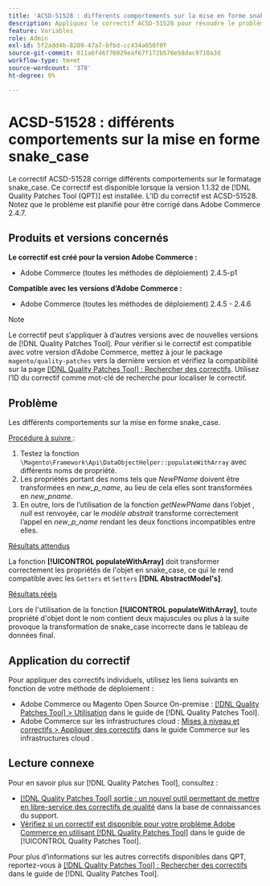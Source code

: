 ```yaml
---
title: 'ACSD-51528 : différents comportements sur la mise en forme snake_case'
description: Appliquez le correctif ACSD-51528 pour résoudre le problème Adobe Commerce où il existe différents comportements sur le formatage snake_case.
feature: Variables
role: Admin
exl-id: 5f2add4b-8209-47a7-bfbd-cc434a050f0f
source-git-commit: 011a6f46f76029eaf67f172b576e58dac9710a3d
workflow-type: tm+mt
source-wordcount: '378'
ht-degree: 0%

---
```


# ACSD-51528 : différents comportements sur la mise en forme snake_case

Le correctif ACSD-51528 corrige différents comportements sur le formatage snake_case. Ce correctif est disponible lorsque la version 1.1.32 de [!DNL Quality Patches Tool (QPT)] est installée. L’ID du correctif est ACSD-51528. Notez que le problème est planifié pour être corrigé dans Adobe Commerce 2.4.7.

## Produits et versions concernés

**Le correctif est créé pour la version Adobe Commerce :**

* Adobe Commerce (toutes les méthodes de déploiement) 2.4.5-p1

**Compatible avec les versions d’Adobe Commerce :**

* Adobe Commerce (toutes les méthodes de déploiement) 2.4.5 - 2.4.6

>[!NOTE]
>
>Le correctif peut s’appliquer à d’autres versions avec de nouvelles versions de [!DNL Quality Patches Tool]. Pour vérifier si le correctif est compatible avec votre version d’Adobe Commerce, mettez à jour le package `magento/quality-patches` vers la dernière version et vérifiez la compatibilité sur la page [[!DNL Quality Patches Tool] : Rechercher des correctifs](https://experienceleague.adobe.com/tools/commerce-quality-patches/index.html?lang=fr). Utilisez l’ID du correctif comme mot-clé de recherche pour localiser le correctif.

## Problème

Les différents comportements sur la mise en forme snake_case.

<u>Procédure à suivre </u> :

1. Testez la fonction `\Magento\Framework\Api\DataObjectHelper::populateWithArray` avec différents noms de propriété.
1. Les propriétés portant des noms tels que *NewPName* doivent être transformées en *new_p_name*, au lieu de cela elles sont transformées en *new_pname*.
1. En outre, lors de l’utilisation de la fonction *getNewPName* dans l’objet , *null* est renvoyée, car le *modèle abstrait* transforme correctement l’appel en *new_p_name* rendant les deux fonctions incompatibles entre elles.

<u>Résultats attendus</u>

La fonction **[!UICONTROL populateWithArray]** doit transformer correctement les propriétés de l&#39;objet en snake_case, ce qui le rend compatible avec les `Getters` et `Setters` **[!DNL AbstractModel's]**.

<u>Résultats réels</u>

Lors de l&#39;utilisation de la fonction **[!UICONTROL populateWithArray]**, toute propriété d&#39;objet dont le nom contient deux majuscules ou plus à la suite provoque la transformation de snake_case incorrecte dans le tableau de données final.

## Application du correctif

Pour appliquer des correctifs individuels, utilisez les liens suivants en fonction de votre méthode de déploiement :

* Adobe Commerce ou Magento Open Source On-premise : [[!DNL Quality Patches Tool] > Utilisation](/help/tools/quality-patches-tool/usage.md) dans le guide de [!DNL Quality Patches Tool].
* Adobe Commerce sur les infrastructures cloud : [Mises à niveau et correctifs > Appliquer des correctifs](https://experienceleague.adobe.com/docs/commerce-cloud-service/user-guide/develop/upgrade/apply-patches.html?lang=fr) dans le guide Commerce sur les infrastructures cloud .

## Lecture connexe

Pour en savoir plus sur [!DNL Quality Patches Tool], consultez :

* [[!DNL Quality Patches Tool] sortie : un nouvel outil permettant de mettre en libre-service des correctifs de qualité](https://experienceleague.adobe.com/fr/docs/commerce-operations/tools/quality-patches-tool/quality-patches-tool-to-self-serve-quality-patches) dans la base de connaissances du support.
* [Vérifiez si un correctif est disponible pour votre problème Adobe Commerce en utilisant [!DNL Quality Patches Tool]](/help/tools/quality-patches-tool/patches-available-in-qpt/check-patch-for-magento-issue-with-magento-quality-patches.md) dans le guide de [!UICONTROL Quality Patches Tool].


Pour plus d’informations sur les autres correctifs disponibles dans QPT, reportez-vous à [[!DNL Quality Patches Tool] : Rechercher des correctifs](https://experienceleague.adobe.com/tools/commerce-quality-patches/index.html?lang=fr) dans le guide de [!DNL Quality Patches Tool].
